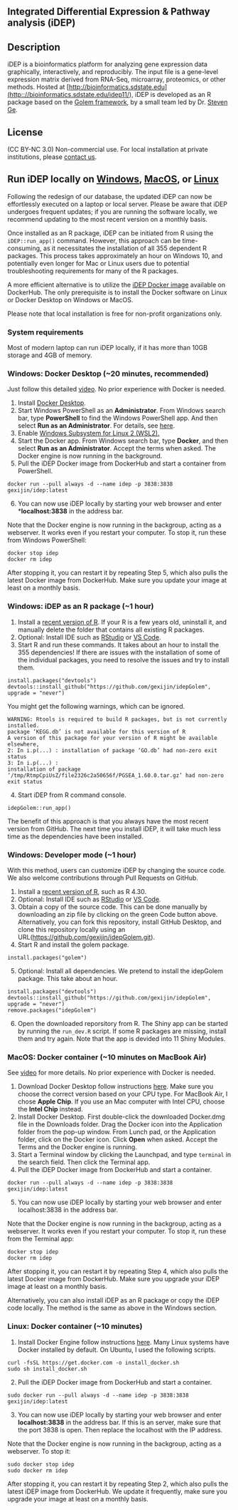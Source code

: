 ## Integrated Differential Expression & Pathway analysis (iDEP)

## Description

iDEP is a bioinformatics platform for analyzing gene expression data graphically, interactively, and reproducibly. The input file is a gene-level expression matrix derived from RNA-Seq, microarray, proteomics, or other methods. Hosted at [http://bioinformatics.sdstate.edu](<http:://bioinformatics.sdstate.edu/idep11/>), iDEP is developed as an R package based on the [Golem framework](https://thinkr-open.github.io/golem/), by a small team led by Dr. [Steven Ge](https://twitter.com/StevenXGe).

## License
(CC BY-NC 3.0) Non-commercial use. For local installation at private institutions, please [contact us](https://www.sdstate.edu/directory/xijin-ge).

## Run iDEP locally on [Windows](https://github.com/gexijin/idepGolem#windows-docker-desktop-20-minutes-recommended), [MacOS](https://github.com/gexijin/idepGolem#macos-docker-container-10-minutes-on-macbook-air), or [Linux](https://github.com/gexijin/idepGolem#linux-docker-container-10-minutes)
Following the redesign of our database, the updated iDEP can now be effortlessly executed on a laptop or local server. Please be aware that iDEP undergoes frequent updates; if you are running the software locally, we recommend updating to the most recent version on a monthly basis.

Once installed as an R package, iDEP can be initiated from R using the ```iDEP::run_app()``` command. However, this approach can be time-consuming, as it necessitates the installation of all 355 dependent R packages. This process takes approximately an hour on Windows 10, and potentially even longer for Mac or Linux users due to potential troubleshooting requirements for many of the R packages.

A more efficient alternative is to utilize the [iDEP Docker image](https://hub.docker.com/repository/docker/gexijin/idep/general) available on DockerHub. The only prerequisite is to install the Docker software on Linux or Docker Desktop on Windows or MacOS.

Please note that local installation is free for non-profit organizations only.

### System requirements
Most of modern laptop can run iDEP locally, if it has more than 10GB storage and 4GB of memory. 

### Windows: Docker Desktop (~20 minutes, recommended)
Just follow this detailed [video](https://youtu.be/EJiNG9uUq5g). No prior experience with Docker is needed. 
1. Install [Docker Desktop](https://docs.docker.com/desktop/install/windows-install/).
2. Start Windows PowerShell as an **Administrator**. From Windows search bar, type **PowerShell** to find the Windows PowerShell app. And then select **Run as an Administrator**. For details, see [here](https://www.howtogeek.com/742916/how-to-open-windows-powershell-as-an-admin-in-windows-10/). 
3. Enable [Windows Subsystem for Linux 2 (WSL2).](https://learn.microsoft.com/en-us/windows/wsl/install-manual)
4. Start the Docker app. From Windows search bar, type **Docker**, and then select **Run as an Administrator**. Accept the terms when asked. The Docker engine is now running in the background.
5. Pull the iDEP Docker image from DockerHub and start a container from PowerShell.

```console
docker run --pull always -d --name idep -p 3838:3838 gexijin/idep:latest 
```
6. You can now use iDEP locally by starting your web browser and enter ***localhost:3838** in the address bar.

Note that the Docker engine is now running in the backgroup, acting as a webserver. It works even if you restart your computer. To stop it, run these from Windows PowerShell: 
```console
docker stop idep 
docker rm idep
```
After stopping it, you can restart it by repeating Step 5, which also pulls the latest Docker image from DockerHub. Make sure you update your image at least on a monthly basis.

### Windows: iDEP as an R package (~1 hour)
1. Install a [recent version of R](https://cloud.r-project.org/). If your R is a few years old, uninstall it, and manually delete the folder that contains all existing R packages.
2. Optional: Install IDE such as [RStudio](https://posit.co/download/rstudio-desktop/) or [VS Code](https://code.visualstudio.com/).
3. Start R and run these commands. It takes about an hour to install the 355 dependencies! If there are issues with the installation of some of the individual packages, you need to resolve the issues and try to install them.

```{R}
install.packages("devtools")
devtools::install_github("https://github.com/gexijin/idepGolem", upgrade = "never")
```
You might get the following warnings, which can be ignored.
```{R}
WARNING: Rtools is required to build R packages, but is not currently installed.
package ‘KEGG.db’ is not available for this version of R
A version of this package for your version of R might be available elsewhere,
2: In i.p(...) : installation of package ‘GO.db’ had non-zero exit status
3: In i.p(...) :
installation of package ‘/tmp/RtmpCpiUsZ/file2326c2a50656f/PGSEA_1.60.0.tar.gz’ had non-zero exit status
```
4. Start iDEP from R command console.
```{R}
idepGolem::run_app()
```
The benefit of this approach is that you always have the most recent version from GitHub. The next time you install iDEP, it will take much less time as the dependencies have been installed. 

### Windows: Developer mode (~1 hour)
With this method, users can customize iDEP by changing the source code. We also welcome contributions through Pull Requests on GitHub.
1. Install a [recent version of R](https://cloud.r-project.org/), such as R 4.30. 
2. Optional: Install IDE such as [RStudio](https://posit.co/download/rstudio-desktop/) or [VS Code](https://code.visualstudio.com/).
3. Obtain a copy of the source code. This can be done manually by downloading an zip file by clicking on the green Code button above. Alternatively, you can fork this repository, install GitHub Desktop, and clone this repository locally using an URL(https://github.com/gexijin/idepGolem.git). 
4. Start R and install the golem package.
```{R}
install.packages("golem")
```
5. Optional: Install all dependencies. We pretend to install the idepGolem package. This take about an hour.
```{R}
install.packages("devtools")
devtools::install_github("https://github.com/gexijin/idepGolem", upgrade = "never")
remove.packages("idepGolem")
```
6. Open the downloaded reporsitory from R. The Shiny app can be started by running the ```run_dev.R``` script. If some R packages are missing, install them and try again. Note that the app is devided into 11 Shiny Modules.

### MacOS: Docker container (~10 minutes on MacBook Air)
See [video](https://youtu.be/u8Gdog4VAGc) for more details. No prior experience with Docker is needed.
1. Download Docker Desktop follow instructions [here](https://www.docker.com/products/docker-desktop/). Make sure you choose the correct version based on your CPU type. For MacBook Air, I chose **Apple Chip**. If you use an Mac computer with Intel CPU, choose the **Intel Chip** instead.
2. Install Docker Desktop. First double-click the downloaded Docker.dmg file in the Downloads folder. Drag the Docker icon into the Application folder from the pop-up window. From Lunch pad, or the Application folder, click on the Docker icon. Click **Open** when asked. Accept the Terms and the Docker engine is running.
3. Start a Terminal window by clicking the Launchpad, and type ```terminal``` in the search field. Then click the Terminal app. 
4. Pull the iDEP Docker image from DockerHub and start a container.  
```console
docker run --pull always -d --name idep -p 3838:3838 gexijin/idep:latest 
```
5. You can now use iDEP locally by starting your web browser and enter localhost:3838 in the address bar.

Note that the Docker engine is now running in the backgroup, acting as a webserver. It works even if you restart your computer. To stop it, run these from the Terminal app: 
```console
docker stop idep 
docker rm idep
```
After stopping it, you can restart it by repeating Step 4, which also pulls the latest Docker image from DockerHub. Make sure you upgrade your iDEP image at least on a monthly basis.

Alternatively, you can also install iDEP as an R package or copy the iDEP code locally. The method is the same as above in the Windows section.

### Linux: Docker container (~10 minutes)
1. Install Docker Engine follow instructions [here](https://docs.docker.com/engine/install/). Many Linux systems have Docker installed by default. On Ubuntu, I used the following scripts.
```console
curl -fsSL https://get.docker.com -o install_docker.sh
sudo sh install_docker.sh
```
2. Pull the iDEP Docker image from DockerHub and start a container.
```console
sudo docker run --pull always -d --name idep -p 3838:3838 gexijin/idep:latest 
```
3. You can now use iDEP locally by starting your web browser and enter **localhost:3838** in the address bar. If this is an server, make sure that the port 3838 is open. Then replace the localhost with the IP address.

Note that the Docker engine is now running in the backgroup, acting as a webserver. To stop it: 
```console
sudo docker stop idep 
sudo docker rm idep
```
After stopping it, you can restart it by repeating Step 2, which also pulls the latest iDEP image from DockerHub. We update it frequently, make sure you upgrade your image at least on a monthly basis.

